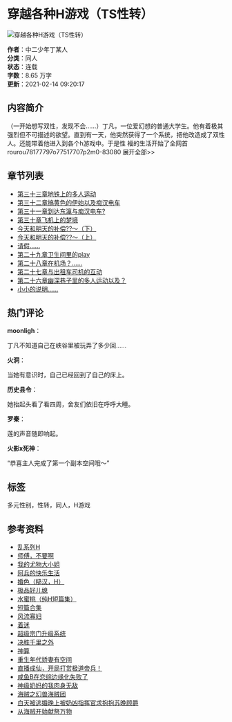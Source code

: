# 穿越各种H游戏（TS性转）

![穿越各种H游戏（TS性转）](https://www.wpxs.cc/bookimg/83/83080.jpg)

**作者**：中二少年丁某人  
**分类**：同人  
**状态**：连载  
**字数**：8.65 万字  
**更新**：2021-02-14 09:20:17  

## 内容简介

（一开始想写双性，发现不会……）丁凡，一位爱幻想的普通大学生。他有着极其强烈但不可描述的欲望。直到有一天，他突然获得了一个系统，把他改造成了双性人。还能带着他进入到各个h游戏中。于是性 福的生活开始了全网首rourou78177797o77517707p2m0-83080 展开全部>>

## 章节列表

- [第三十三章地铁上的多人运动](/book/86426/38.html)
- [第三十二章搞黄色的伊始以及痴汉电车](/book/86426/37.html)
- [第三十一章到达东瀛与痴汉电车?](/book/86426/36.html)
- [第三十章飞机上的梦境](/book/86426/35.html)
- [今天和明天的补偿??～（下）](/book/86426/34.html)
- [今天和明天的补偿??～（上）](/book/86426/33.html)
- [请假……](/book/86426/32.html)
- [第二十九章卫生间里的play](/book/86426/31.html)
- [第二十八章在机场？……](/book/86426/30.html)
- [第二十七章与出租车司机的互动](/book/86426/29.html)
- [第二十六章幽深巷子里的多人运动以及？](/book/86426/28.html)
- [小小的说明……](/book/86426/27.html)

## 热门评论

**moonligh**：

丁凡不知道自己在峡谷里被玩弄了多少回……

**火洞**：

当她有意识时，自己已经回到了自己的床上。

**历史县令**：

她抬起头看了看四周，舍友们依旧在呼呼大睡。

**罗秦**：

莲的声音随即响起。

**火影x死神**：

“恭喜主人完成了第一个副本空间哦～”

## 标签

多元性别，性转，同人，H游戏

## 参考资料

- [乱系列H](/book/8806/)
- [师傅，不要啊](/book/53235/)
- [我的尤物大小姐](/book/72138/)
- [阿兵的快乐生活](/book/7957/)
- [婚色（糙汉，H）](/book/118828/)
- [极品好儿媳](/book/11916/)
- [水蜜桃（纯H短篇集）](/book/82580/)
- [短篇合集](/book/98238/)
- [风流寡妇](/book/33500/)
- [着迷](/book/82457/)
- [超级宗门升级系统](/book/85516/)
- [决胜千里之外](/book/84606/)
- [神算](/book/83696/)
- [重生年代娇妻有空间](/book/82786/)
- [直播成仙，开局打赏极道帝兵！](/book/91562/)
- [咸鱼B在恋综边缘化失败了](/book/90652/)
- [神级奶妈的我肉身无敌](/book/89742/)
- [海贼之幻兽海贼团](/book/88832/)
- [白天被逃婚晚上被奶凶指挥官求抱抱苏晚顾爵](/book/87922/)
- [从海贼开始献祭万物](/book/96698/)